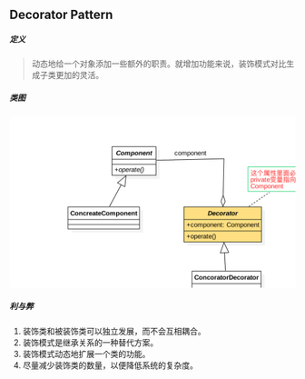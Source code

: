 ## Decorator Pattern

##### 定义
>动态地给一个对象添加一些额外的职责。就增加功能来说，装饰模式对比生成子类更加的灵活。


##### 类图
![](etc/decorator.png)

##### 利与弊

1. 装饰类和被装饰类可以独立发展，而不会互相耦合。
2. 装饰模式是继承关系的一种替代方案。
3. 装饰模式动态地扩展一个类的功能。
4. 尽量减少装饰类的数量，以便降低系统的复杂度。

